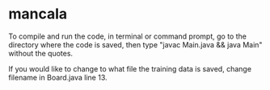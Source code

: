 # mancala
To compile and run the code, in terminal or command prompt, go to the directory where the code is saved, then type "javac Main.java && java Main" without the quotes.

If you would like to change to what file the training data is saved, change filename in Board.java line 13.
